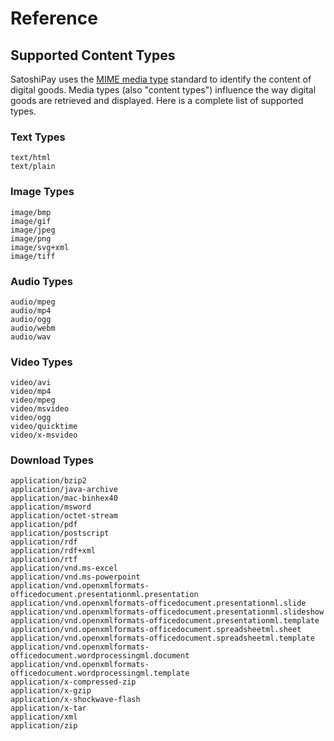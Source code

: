 # Reference

## Supported Content Types

SatoshiPay uses the [MIME media type](https://en.wikipedia.org/wiki/Media_type) standard to identify the content of digital goods. Media types (also "content types") influence the way digital goods are retrieved and displayed. Here is a complete list of supported types.

### Text Types

```
text/html
text/plain
```

### Image Types

```
image/bmp
image/gif
image/jpeg
image/png
image/svg+xml
image/tiff
```

### Audio Types

```
audio/mpeg
audio/mp4
audio/ogg
audio/webm
audio/wav
```

### Video Types

```
video/avi
video/mp4
video/mpeg
video/msvideo
video/ogg
video/quicktime
video/x-msvideo
```

### Download Types

```
application/bzip2
application/java-archive
application/mac-binhex40
application/msword
application/octet-stream
application/pdf
application/postscript
application/rdf
application/rdf+xml
application/rtf
application/vnd.ms-excel
application/vnd.ms-powerpoint
application/vnd.openxmlformats-officedocument.presentationml.presentation
application/vnd.openxmlformats-officedocument.presentationml.slide
application/vnd.openxmlformats-officedocument.presentationml.slideshow
application/vnd.openxmlformats-officedocument.presentationml.template
application/vnd.openxmlformats-officedocument.spreadsheetml.sheet
application/vnd.openxmlformats-officedocument.spreadsheetml.template
application/vnd.openxmlformats-officedocument.wordprocessingml.document
application/vnd.openxmlformats-officedocument.wordprocessingml.template
application/x-compressed-zip
application/x-gzip
application/x-shockwave-flash
application/x-tar
application/xml
application/zip
```
